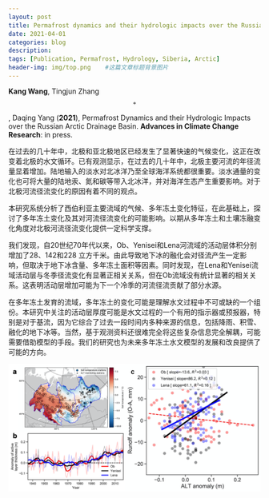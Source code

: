 ```yaml
---
layout: post
title: Permafrost dynamics and their hydrologic impacts over the Russian Arctic Drainage Basin
date: 2021-04-01
categories: blog
description: 
tags: [Publication, Permafrost, Hydrology, Siberia, Arctic]
header-img: img/top.png    #这篇文章标题背景图片
---
```


**Kang Wang**, Tingjun Zhang$$^+$$, Daqing Yang
(**2021**),
Permafrost Dynamics and their Hydrologic Impacts over the Russian Arctic Drainage Basin.
**Advances in Climate Change Research**: in press.

在过去的几十年中，北极和亚北极地区已经发生了显著快速的气候变化，这正在改变着北极的水文循环。已有观测显示，在过去的几十年中，北极主要河流的年径流量显着增加。陆地输入的淡水对北冰洋乃至全球海洋系统都很重要。淡水通量的变化也可将大量的陆地汞、氮和碳等带入北冰洋，并对海洋生态产生重要影响。对于北极河流径流变化的原因有着不同的观点。

本研究系统分析了西伯利亚主要流域的气候、多年冻土变化特征，在此基础上，探讨了多年冻土变化及其对河流径流变化的可能影响。以期从多年冻土和土壤冻融变化角度对北极河流径流变化提供一定科学支撑。

我们发现，自20世纪70年代以来，Ob、Yenisei和Lena河流域的活动层体积分别增加了28、142和228 立方千米。由此导致地下冰的融化会对径流产生一定影响，但取决于地下冰含量、多年冻土面积等因素。同时发现，在Lena和Yenisei流域活动层与冬季径流变化有显著正相关关系，但在Ob流域没有统计显著的相关关系。这表明活动层增加可能为下一个冷季的河流径流贡献了部分水源。

在多年冻土发育的流域，多年冻土的变化可能是理解水文过程中不可或缺的一个组份。本研究中关注的活动层厚度可能是水文过程的一个有用的指示器或预报器，特别是对于基流，因为它综合了过去一段时间内多种来源的信息，包括降雨、积雪、融化的地下冰等。当然，基于观测资料还很难完全将这些复杂信息完全解耦，可能需要借助模型的手段。我们的研究也为未来多年冻土水文模型的发展和改良提供了可能的方向。

<center>
<p><img src="/img/post_20210401_Fig.png" align="center"></p>
</center>